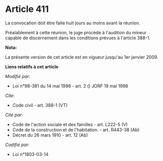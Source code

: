# Article 411

La convocation doit être faite huit jours au moins avant la réunion. 

Préalablement à cette réunion, le juge procède à l'audition du mineur capable de discernement dans les conditions prévues à
l'article 388-1.

**Nota:**

La présente version de cet article est en vigueur jusqu'au 1er janvier 2009.

**Liens relatifs à cet article**

_Modifié par_:

  - Loi n°98-381 du 14 mai 1998 - art. 2 () JORF 19 mai 1998

_Cite_:

  - Code civil - art. 388-1 (VT)

_Cité par_:

  - Code de l'action sociale et des familles - art. L222-5 (V)
  - Code de la construction et de l'habitation. - art. R443-38 (Ab)
  - Décret du 26 mars 1910 - art. 12 (Ab)

_Codifié par_:

  - Loi n°1803-03-14

